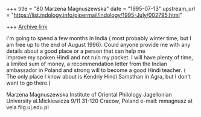 +++
title = "80 Marzena Magnuszewska"
date = "1995-07-13"
upstream_url = "https://list.indology.info/pipermail/indology/1995-July/002795.html"

+++
[Archive link](https://list.indology.info/pipermail/indology/1995-July/002795.html)

I'm going to spend a few months in India ( most probably winter time, 
but I am free up to the end of August 1996). Could anyone provide me 
with any details about a good place or a person that can help me  
improve my spoken Hindi and not ruin my pocket. I will have plenty of 
time, a limited sum of money, a recommendation letter from the Indian 
ambassador in Poland and strong will to become a good Hindi teacher.
 ( The only place I know about is Kendriy Hindi Samsthan in Agra, but I don't want to go there.) 

Marzena Magnuszewska
Institute of Oriental Philology 
Jagellonian University
al.Mickiewicza 9/11
31-120 Cracow, Poland
e-mail: mmagnusz at vela.filg.uj.edu.pl





